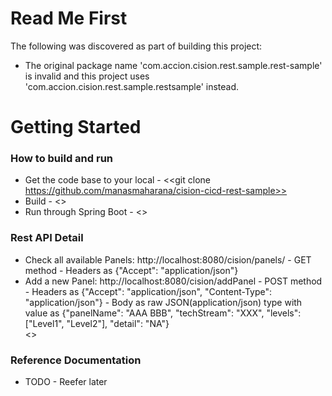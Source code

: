 # Read Me First
The following was discovered as part of building this project:

* The original package name 'com.accion.cision.rest.sample.rest-sample' is invalid and this project uses 'com.accion.cision.rest.sample.restsample' instead.

# Getting Started

### How to build and run  
* Get the code base to your local - <<git clone https://github.com/manasmaharana/cision-cicd-rest-sample>>
* Build - <<mvn clean install>>
* Run through Spring Boot - <<mvn spring-boot:run>>

### Rest API Detail
* Check all available Panels: http://localhost:8080/cision/panels/ - GET method - Headers as {"Accept": "application/json"}
* Add a new Panel: http://localhost:8080/cision/addPanel - POST method - Headers as {"Accept": "application/json", "Content-Type": "application/json"} - Body as raw JSON(application/json) type with value as {"panelName": "AAA BBB", "techStream": "XXX", "levels": ["Level1", "Level2"], "detail": "NA"}  
<<Verified in postman>>

### Reference Documentation
* TODO - Reefer later